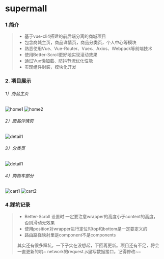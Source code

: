 # supermall

### 1.简介
> * 基于vue-cli4搭建的前后端分离的商城项目
> * 包含商城主页，商品详情页，商品分类页，个人中心等模块
> * 熟悉使用Vue、Vue-Router、Vuex、Axios、Webpack等前端技术
> * 使用Better-Scroll更好地实现滚动效果
> * 通过Vue懒加载、防抖节流优化性能
> * 实现组件封装，模块化开发

### 2. 项目展示
###### 1）商品主页

![home1](项目展示/home_1.PNG)
![home2](项目展示/home_2.PNG)

###### 2）商品详情页

![detail1](项目展示/detail_1.PNG)

###### 3）分类页
![detail1](项目展示/category.PNG)
###### 4）购物车部分

![cart1](项目展示/cart_1.PNG)
![cart2](项目展示/cart_2.PNG)


### 4.踩坑记录
> * Better-Scroll 设置时 一定要注意wrapper的高度小于content的高度，否则滑动无效果
> * 使用position对wrapper进行定位时top和bottom是一定要定义的
> * 路由路径映射里是component不是components
> 
> 其实还有很多踩坑，一下子实在没想起，下回再更新。项目还有不足，将会一直更新的哟~ 
> network的request.js里写数据接口，记得修改~~



